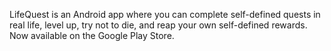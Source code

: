 LifeQuest is an Android app where you can complete self-defined quests in real life, level up, try not to die, and reap your own self-defined rewards. Now available on the Google Play Store.